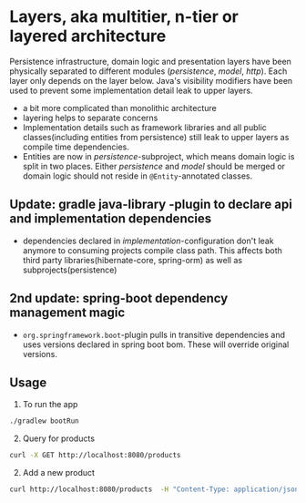 # Layers, aka multitier, n-tier or layered architecture
Persistence infrastructure, domain logic and presentation layers have been physically separated to different modules (*persistence*, 
*model*, *http*). Each layer only depends on the layer below. Java's visibility modifiers have been used to prevent some implementation detail leak to 
upper layers.
- a bit more complicated than monolithic architecture
- layering helps to separate concerns
- Implementation details such as framework libraries and all public classes(including entities from persistence) still 
leak to upper layers as compile time dependencies.
- Entities are now in *persistence*-subproject, which means domain logic is split in two places. Either *persistence* 
and *model* should be merged or domain logic should not reside in ```@Entity```-annotated classes.

## Update: gradle java-library -plugin to declare api and implementation dependencies
- dependencies declared in *implementation*-configuration don't leak anymore to consuming projects compile class path. 
This affects both third party libraries(hibernate-core, spring-orm) as well as subprojects(persistence)

## 2nd update: spring-boot dependency management magic
- ```org.springframework.boot```-plugin pulls in transitive dependencies and uses versions declared in spring boot bom.
These will override original versions.

## Usage
1. To run the app
```bash
./gradlew bootRun
```

2. Query for products
```bash
curl -X GET http://localhost:8080/products 
```

2. Add a new product
```bash
curl http://localhost:8080/products  -H "Content-Type: application/json" -d '{"name":"Java Beans"}'
```
